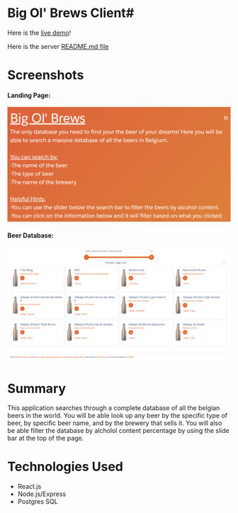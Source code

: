 
# Big Ol' Brews Client#

Here is the [live demo](https://lit-spire-67447.herokuapp.com/)!

Here is the server [README.md file](https://github.com/Robert-Vaccaro/Big-Ol-Brews-Server/blob/master/README.md)


# Screenshots #


#### Landing Page: ####

![alt text](https://github.com/Robert-Vaccaro/Big-Ol-Brews/blob/master/landing-screen.png)


#### Beer Database: ####

![alt text](https://github.com/Robert-Vaccaro/Big-Ol-Brews/blob/master/main-screen.png)


# Summary #

This application searches through a complete database of all the belgian beers in the world. You will be able look up any beer by the specific type of beer, by specific beer name, and by the brewery that sells it. You will also be able filter the database by alcholol content percentage by using the slide bar at the top of the page.



# Technologies Used #

* React.js
* Node.js/Express
* Postgres SQL
